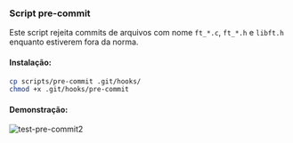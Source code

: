 ### Script pre-commit
Este script rejeita commits de arquivos com nome `ft_*.c`, `ft_*.h` e `libft.h` enquanto estiverem fora da norma.

#### Instalação:
```sh
cp scripts/pre-commit .git/hooks/
chmod +x .git/hooks/pre-commit
```
#### Demonstração:
![test-pre-commit2](https://user-images.githubusercontent.com/32808884/172909699-c413520f-a5f7-420c-83dc-22ae3fcec730.png)
